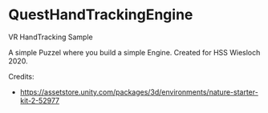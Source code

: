 # QuestHandTrackingEngine
VR HandTracking Sample

A simple Puzzel where you build a simple Engine.
Created for HSS Wiesloch 2020.

Credits:
- https://assetstore.unity.com/packages/3d/environments/nature-starter-kit-2-52977